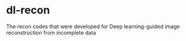 # dl-recon
The recon codes that were developed for Deep learning-guided image reconstruction from incomplete data
